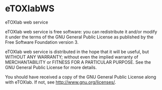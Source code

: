 # eTOXlabWS
eTOXlab web service

eTOXlab web service is free software: you can redistribute it and/or modify it under the terms of the GNU General Public License as published by the Free Software Foundation version 3.

eTOXlab web service is distributed in the hope that it will be useful, but WITHOUT ANY WARRANTY; without even the implied warranty of MERCHANTABILITY or FITNESS FOR A PARTICULAR PURPOSE. See the GNU General Public License for more details.

You should have received a copy of the GNU General Public License along with eTOXlab. If not, see http://www.gnu.org/licenses/.
